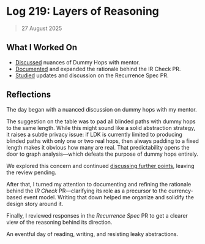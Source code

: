 # Log 219: Layers of Reasoning

> 27 August 2025

## What I Worked On

- [Discussed] nuances of Dummy Hops with mentor.
- [Documented] and expanded the rationale behind the IR Check PR.
- [Studied] updates and discussion on the Recurrence Spec PR.

## Reflections

The day began with a nuanced discussion on dummy hops with my mentor.

The suggestion on the table was to pad all blinded paths with dummy hops to the
same length. While this might sound like a solid abstraction strategy, it raises
a subtle privacy issue: if LDK is currently limited to producing blinded paths
with only one or two real hops, then always padding to a fixed length makes it
obvious how many are real. That predictability opens the door to graph
analysis—which defeats the purpose of dummy hops entirely.

We explored this concern and continued [discussing further points], leaving the
review pending.

After that, I turned my attention to documenting and refining the rationale
behind the _IR Check_ PR—clarifying its role as a precursor to the
currency-based event model. Writing that down helped me organize and solidify
the design story around it.

Finally, I reviewed responses in the _Recurrence Spec_ PR to get a clearer view
of the reasoning behind its direction.

An eventful day of reading, writing, and resisting leaky abstractions.

[Discussed]:
  https://github.com/lightningdevkit/rust-lightning/pull/3726#discussion_r2289399657
[Documented]:
  https://github.com/lightningdevkit/rust-lightning/pull/3833#discussion_r2303787304
[Studied]: https://github.com/lightning/bolts/pull/1240#discussion_r2297237470
[discussing further points]:
  https://github.com/lightningdevkit/rust-lightning/pull/3726#discussion_r2304483454
